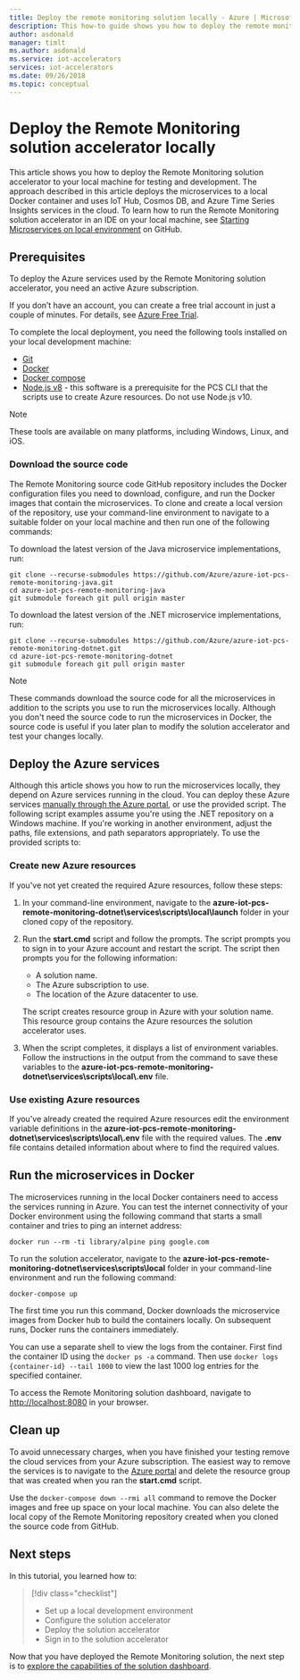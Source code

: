 ```yaml
---
title: Deploy the remote monitoring solution locally - Azure | Microsoft Docs 
description: This how-to guide shows you how to deploy the remote monitoring solution accelerator to your local machine for testing and development.
author: asdonald
manager: timlt
ms.author: asdonald
ms.service: iot-accelerators
services: iot-accelerators
ms.date: 09/26/2018
ms.topic: conceptual
---
```


# Deploy the Remote Monitoring solution accelerator locally

This article shows you how to deploy the Remote Monitoring solution accelerator to your local machine for testing and development. The approach described in this article deploys the microservices to a local Docker container and uses IoT Hub, Cosmos DB, and Azure Time Series Insights services in the cloud. To learn how to run the Remote Monitoring solution accelerator in an IDE on your local machine, see [Starting Microservices on local environment](https://github.com/Azure/remote-monitoring-services-java/blob/master/docs/LOCAL_DEPLOYMENT.md) on GitHub.

## Prerequisites

To deploy the Azure services used by the Remote Monitoring solution accelerator, you need an active Azure subscription.

If you don’t have an account, you can create a free trial account in just a couple of minutes. For details, see [Azure Free Trial](http://azure.microsoft.com/pricing/free-trial/).

To complete the local deployment, you need the following tools installed on your local development machine:

* [Git](https://git-scm.com/)
* [Docker](https://www.docker.com)
* [Docker compose](https://docs.docker.com/compose/install/)
* [Node.js v8](https://nodejs.org/) - this software is a prerequisite for the PCS CLI that the scripts use to create Azure resources. Do not use Node.js v10.

> [!NOTE]
> These tools are available on many platforms, including Windows, Linux, and iOS.

### Download the source code

The Remote Monitoring source code GitHub repository includes the Docker configuration files you need to download, configure, and run the Docker images that contain the microservices. To clone and create a local version of the repository, use your command-line environment to navigate to a suitable folder on your local machine and then run one of the following commands:

To download the latest version of the Java microservice implementations, run:

```cmd/sh
git clone --recurse-submodules https://github.com/Azure/azure-iot-pcs-remote-monitoring-java.git
cd azure-iot-pcs-remote-monitoring-java
git submodule foreach git pull origin master
```

To download the latest version of the .NET microservice implementations, run:

```cmd\sh
git clone --recurse-submodules https://github.com/Azure/azure-iot-pcs-remote-monitoring-dotnet.git
cd azure-iot-pcs-remote-monitoring-dotnet
git submodule foreach git pull origin master
```

> [!NOTE]
> These commands download the source code for all the microservices in addition to the scripts you use to run the microservices locally. Although you don't need the source code to run the microservices in Docker, the source code is useful if you later plan to modify the solution accelerator and test your changes locally.

## Deploy the Azure services

Although this article shows you how to run the microservices locally, they depend on Azure services running in the cloud. You can deploy these Azure services [manually through the Azure portal](https://github.com/Azure/azure-iot-pcs-remote-monitoring-dotnet/wiki/Manual-steps-to-create-azure-resources-for-local-setup), or use the provided script. The following script examples assume you're using the .NET repository on a Windows machine. If you're working in another environment, adjust the paths, file extensions, and path separators appropriately. To use the provided scripts to:

### Create new Azure resources

If you've not yet created the required Azure resources, follow these steps:

1. In your command-line environment, navigate to the **azure-iot-pcs-remote-monitoring-dotnet\services\scripts\local\launch** folder in your cloned copy of the repository.

2. Run the **start.cmd** script and follow the prompts. The script prompts you to sign in to your Azure account and restart the script. The script then prompts you for the following information:
    * A solution name.
    * The Azure subscription to use.
    * The location of the Azure datacenter to use.

    The script creates resource group in Azure with your solution name. This resource group contains the Azure resources the solution accelerator uses.

3. When the script completes, it displays a list of environment variables. Follow the instructions in the output from the command to save these variables to the **azure-iot-pcs-remote-monitoring-dotnet\\services\\scripts\\local\\.env** file.

### Use existing Azure resources

If you've already created the required Azure resources edit the environment variable definitions in the **azure-iot-pcs-remote-monitoring-dotnet\\services\\scripts\\local\\.env** file with the required values. The **.env** file contains detailed information about where to find the required values.

## Run the microservices in Docker

The microservices running in the local Docker containers need to access the services running in Azure. You can test the internet connectivity of your Docker environment using the following command that starts a small container and tries to ping an internet address:

```cmd/sh
docker run --rm -ti library/alpine ping google.com
```

To run the solution accelerator, navigate to the **azure-iot-pcs-remote-monitoring-dotnet\services\scripts\local** folder in your command-line environment and run the following command:

```cmd\sh
docker-compose up
```

The first time you run this command, Docker downloads the microservice images from Docker hub to build the containers locally. On subsequent runs, Docker runs the containers immediately.

You can use a separate shell to view the logs from the container. First find the container ID using the `docker ps -a` command. Then use `docker logs {container-id} --tail 1000` to view the last 1000 log entries for the specified container.

To access the Remote Monitoring solution dashboard, navigate to [http://localhost:8080](http://localhost:8080) in your browser.

## Clean up

To avoid unnecessary charges, when you have finished your testing remove the cloud services from your Azure subscription. The easiest way to remove the services is to navigate to the [Azure portal](https://ms.portal.azure.com) and delete the resource group that was created when you ran the **start.cmd** script.

Use the `docker-compose down --rmi all` command to remove the Docker images and free up space on your local machine. You can also delete the local copy of the Remote Monitoring repository created when you cloned the source code from GitHub.

## Next steps

In this tutorial, you learned how to:

> [!div class="checklist"]
> * Set up a local development environment
> * Configure the solution accelerator
> * Deploy the solution accelerator
> * Sign in to the solution accelerator

Now that you have deployed the Remote Monitoring solution, the next step is to [explore the capabilities of the solution dashboard](quickstart-remote-monitoring-deploy.md).

<!-- Next tutorials in the sequence -->
